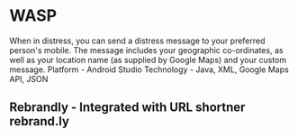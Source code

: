# WASP

When in distress, you can send a distress message to your preferred person's mobile. The message includes your geographic co-ordinates, as well as your location name (as supplied by Google Maps) and your custom message.
Platform - Android Studio
Technology - Java, XML, Google Maps API, JSON

## Rebrandly - Integrated with URL shortner rebrand.ly
